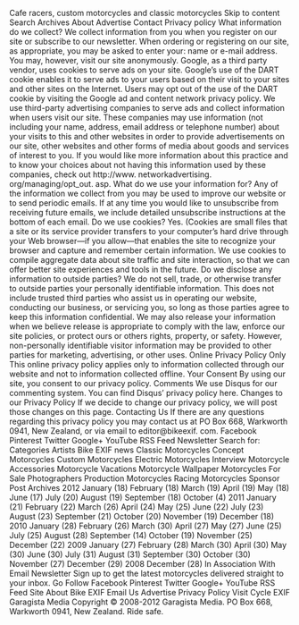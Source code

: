Cafe racers, custom motorcycles and classic motorcycles Skip to content Search Archives About Advertise Contact Privacy policy What information do we collect? We collect information from you when you register on our site or subscribe to our newsletter. When ordering or registering on our site, as appropriate, you may be asked to enter your: name or e-mail address. You may, however, visit our site anonymously. Google, as a third party vendor, uses cookies to serve ads on your site. Google’s use of the DART cookie enables it to serve ads to your users based on their visit to your sites and other sites on the Internet. Users may opt out of the use of the DART cookie by visiting the Google ad and content network privacy policy. We use third-party advertising companies to serve ads and collect information when users visit our site. These companies may use information (not including your name, address, email address or telephone number) about your visits to this and other websites in order to provide advertisements on our site, other websites and other forms of media about goods and services of interest to you. If you would like more information about this practice and to know your choices about not having this information used by these companies, check out http://www. networkadvertising. org/managing/opt\_out. asp. What do we use your information for? Any of the information we collect from you may be used to improve our website or to send periodic emails. If at any time you would like to unsubscribe from receiving future emails, we include detailed unsubscribe instructions at the bottom of each email. Do we use cookies? Yes. (Cookies are small files that a site or its service provider transfers to your computer’s hard drive through your Web browser—if you allow—that enables the site to recognize your browser and capture and remember certain information. We use cookies to compile aggregate data about site traffic and site interaction, so that we can offer better site experiences and tools in the future. Do we disclose any information to outside parties? We do not sell, trade, or otherwise transfer to outside parties your personally identifiable information. This does not include trusted third parties who assist us in operating our website, conducting our business, or servicing you, so long as those parties agree to keep this information confidential. We may also release your information when we believe release is appropriate to comply with the law, enforce our site policies, or protect ours or others rights, property, or safety. However, non-personally identifiable visitor information may be provided to other parties for marketing, advertising, or other uses. Online Privacy Policy Only This online privacy policy applies only to information collected through our website and not to information collected offline. Your Consent By using our site, you consent to our privacy policy. Comments We use Disqus for our commenting system. You can find Disqus’ privacy policy here. Changes to our Privacy Policy If we decide to change our privacy policy, we will post those changes on this page. Contacting Us If there are any questions regarding this privacy policy you may contact us at PO Box 668, Warkworth 0941, New Zealand, or via email to editor@bikeexif. com. Facebook Pinterest Twitter Google+ YouTube RSS Feed Newsletter Search for: Categories Artists Bike EXIF news Classic Motorcycles Concept Motorcycles Custom Motorcycles Electric Motorcycles Interview Motorcycle Accessories Motorcycle Vacations Motorcycle Wallpaper Motorcycles For Sale Photographers Production Motorcycles Racing Motorcycles Sponsor Post Archives 2012 January (18) February (18) March (19) April (19) May (18) June (17) July (20) August (19) September (18) October (4) 2011 January (21) February (22) March (26) April (24) May (25) June (22) July (23) August (23) September (21) October (20) November (19) December (18) 2010 January (28) February (26) March (30) April (27) May (27) June (25) July (25) August (28) September (14) October (19) November (25) December (22) 2009 January (27) February (28) March (30) April (30) May (30) June (30) July (31) August (31) September (30) October (30) November (27) December (29) 2008 December (28) In Association With Email Newsletter Sign up to get the latest motorcycles delivered straight to your inbox. Go Follow Facebook Pinterest Twitter Google+ YouTube RSS Feed Site About Bike EXIF Email Us Advertise Privacy Policy Visit Cycle EXIF Garagista Media Copyright © 2008-2012 Garagista Media. PO Box 668, Warkworth 0941, New Zealand. Ride safe.